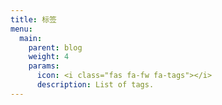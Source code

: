 ```yaml
---
title: 标签
menu:
  main:
    parent: blog
    weight: 4
    params:
      icon: <i class="fas fa-fw fa-tags"></i>
      description: List of tags.
---
```

